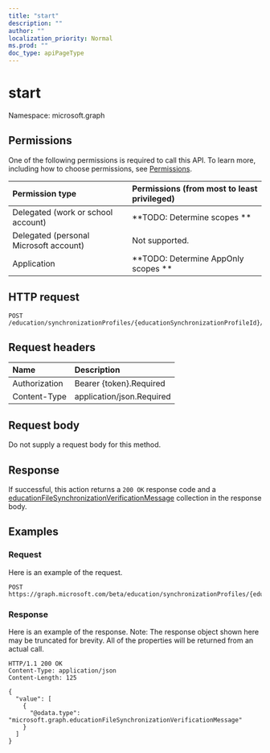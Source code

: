 ```yaml
---
title: "start"
description: ""
author: ""
localization_priority: Normal
ms.prod: ""
doc_type: apiPageType
---
```


# start

Namespace: microsoft.graph



## Permissions
One of the following permissions is required to call this API. To learn more, including how to choose permissions, see [Permissions](/concepts/permissions-reference.md).

|Permission type|Permissions (from most to least privileged)|
|:---|:---|
|Delegated (work or school account)|**TODO: Determine scopes **|
|Delegated (personal Microsoft account)|Not supported.|
|Application|**TODO: Determine AppOnly scopes **|

## HTTP request
<!-- {
  "blockType": "ignored"
}
-->
``` http
POST /education/synchronizationProfiles/{educationSynchronizationProfileId}/start
```

## Request headers
|Name|Description|
|:---|:---|
|Authorization|Bearer {token}.Required|
|Content-Type|application/json.Required|

## Request body
Do not supply a request body for this method.

## Response
If successful, this action returns a `200 OK` response code and a [educationFileSynchronizationVerificationMessage](../resources/educationfilesynchronizationverificationmessage.md) collection in the response body.

## Examples

### Request
Here is an example of the request.
<!-- {
  "blockType": "request",
  "name": "educationsynchronizationprofile_start"
}
-->
``` http
POST https://graph.microsoft.com/beta/education/synchronizationProfiles/{educationSynchronizationProfileId}/start
```

### Response
Here is an example of the response. Note: The response object shown here may be truncated for brevity. All of the properties will be returned from an actual call.
<!-- {
  "blockType": "response",
  "truncated": true,
  "@odata.type": "collection(microsoft.graph.educationfilesynchronizationverificationmessage)"
}
-->
``` http
HTTP/1.1 200 OK
Content-Type: application/json
Content-Length: 125

{
  "value": [
    {
      "@odata.type": "microsoft.graph.educationFileSynchronizationVerificationMessage"
    }
  ]
}
```

